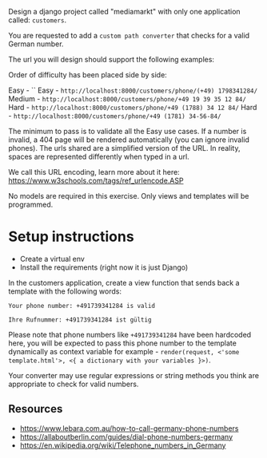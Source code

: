 Design a django project called "mediamarkt" with only one application called: `customers`.

You are requested to add a `custom path converter` that checks for a valid German number.

The url you will design should support the following examples:

Order of difficulty has been placed side by side:

Easy - ``
Easy - `http://localhost:8000/customers/phone/(+49) 1798341284/`
Medium - `http://localhost:8000/customers/phone/+49 19 39 35 12 84/`
Hard - `http://localhost:8000/customers/phone/+49 (1788) 34 12 84/`
Hard - `http://localhost:8000/customers/phone/+49 (1781) 34-56-84/`

The minimum to pass is to validate all the Easy use cases.
If a number is invalid, a 404 page will be rendered automatically (you can ignore invalid phones).
The urls shared are a simplified version of the URL. In reality, spaces are represented differently when typed in a url.

We call this URL encoding, learn more about it here: https://www.w3schools.com/tags/ref_urlencode.ASP

No models are required in this exercise. Only views and templates will be programmed.

# Setup instructions

- Create a virtual env
- Install the requirements (right now it is just Django)

In the customers application, create a view function that sends back a template with the following words:

```
Your phone number: +491739341284 is valid

Ihre Rufnummer: +491739341284 ist gültig
```

Please note that phone numbers like `+491739341284` have been hardcoded here, you will be expected to pass this phone number to the template dynamically as context variable for example - `render(request, <'some template.html'>, <{ a dictionary with your variables }>)`.

Your converter may use regular expressions or string methods you think are appropriate to check for valid numbers.

## Resources

- https://www.lebara.com.au/how-to-call-germany-phone-numbers
- https://allaboutberlin.com/guides/dial-phone-numbers-germany
- https://en.wikipedia.org/wiki/Telephone_numbers_in_Germany
